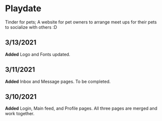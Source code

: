 # Playdate
Tinder for pets; A website for pet owners to arrange meet ups for their pets to socialize with others :D

## 3/13/2021

**Added** Logo and Fonts updated.

## 3/11/2021

**Added** Inbox and Message pages. To be completed.

## 3/10/2021

**Added** Login, Main feed, and Profile pages. All three pages are merged and work together.

